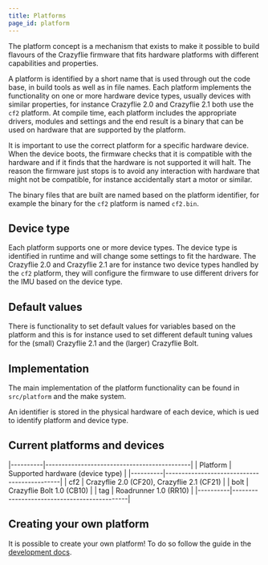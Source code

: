 ```yaml
---
title: Platforms
page_id: platform
---
```


The platform concept is a mechanism that exists to make it possible to build flavours of the Crazyflie
firmware that fits hardware platforms with different capabilities and properties.

A platform is identified by a short name that is used through out the code base, in build tools as well as in file names.
Each platform implements the functionality on one or more hardware device types, usually devices with similar properties,
for instance Crazyflie 2.0 and Crazyflie 2.1 both use the `cf2` platform. At compile time, each platform includes the
appropriate drivers, modules and settings and the end result is a binary that can be used on hardware that are
supported by the platform.

It is important to use the correct platform for a specific hardware device. When the device boots, the firmware checks
that it is compatible with the hardware and if it finds that the hardware is not supported it will halt. The reason
the firmware just stops is to avoid any interaction with hardware that might not be compatible, for instance
accidentally start a motor or similar.

The binary files that are built are named based on the platform identifier, for example the binary for the `cf2`
platform is named `cf2.bin`.

## Device type

Each platform supports one or more device types. The device type is identified in runtime and will change some settings
to fit the hardware. The Crazyflie 2.0 and Crazyflie 2.1 are for instance two device types handled by the `cf2` platform,
they will configure the firmware to use different drivers for the IMU based on the device type.

## Default values

There is functionality to set default values for variables based on the platform and this is for instance used to set
different default tuning values for the (small) Crazyflie 2.1 and the (larger) Crazyflie Bolt.

## Implementation

The main implementation of the platform functionality can be found in `src/platform` and the make system.

An identifier is stored in the physical hardware of each device, which is ued to identify platform and device type.

## Current platforms and devices

|----------|---------------------------------------------|
| Platform | Supported hardware (device type)            |
|----------|---------------------------------------------|
| cf2      | Crazyflie 2.0 (CF20), Crazyflie 2.1 (CF21) |
| bolt     | Crazyflie Bolt 1.0 (CB10)                   |
| tag      | Roadrunner 1.0 (RR10)                       |
|----------|---------------------------------------------|

## Creating your own platform
It is possible to create your own platform! To do so follow the guide in the [development docs](create_platform.md).
